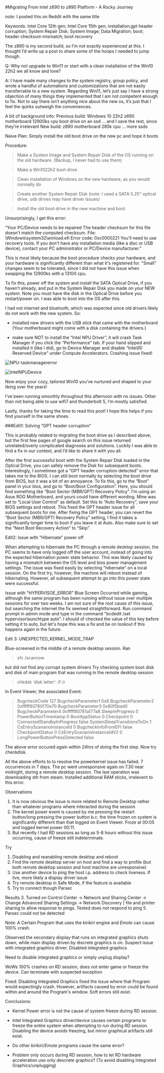#Migrating From Intel z690 to z890 Platform - A Rocky Journey

*note:* I posted this on Reddit with the same title

Keywords: Intel Core 12th gen; Intel Core 15th gen; installation;gpt header corruption; System Repair Disk; System Image; Data Migration; boot; header checksum mismatch; boot recovery

The z890 is my second build, so I’m not exactly experienced at this. I thought I’d write up a post to share some of the hoops I needed to jump though.

Q: Why not upgrade to Win11 or start with a clean installation of the Win10 22h2 we all know and love?

A: I have made many changes to the system registry, group policy, and wrote a handful of automations and customizations that are not easily transferrable to a new system. Regarding Win11, let’s just say I have a strong objection of many things they implemented that I am not competent enough to fix. Not to say there isn’t anything nice about the new os, it’s just that I feel the quirks outweigh the conveniences.

A bit of background info: 
Previous build: Windows 10 22h2 z690 motherboard 12900ks cpu boot drive on an ssd … and I save the rest, since they’re irrelevant
New build: z890 motherboard 285k cpu … more ssds

Naive Plan: Simply install the old boot drive on the new pc and hope it boots

Procedure:
>Make a System Image and System Repair Disk of the OS running on the old hardware. (Backup, I never had to use them)

>Make a Win1022h2 boot drive

>Clean installation of Windows on the new hardware, as you would normally do

>Create another System Repair Disk (note: I used a SATA 5.25” optical drive, usb drives may have driver issues)

>Install the old boot drive in the new machine and boot

Unsurprisingly, I get this error:

“Your PC/Device needs to be repaired The header checksum for this file doesn't match the computed checksum. File: \Windows\system32\winload.efi Error code: 0xc0000221 You'll need to use recovery tools. If you don't have any installation media (like a disc or USB device), contact your PC administrator or PC/Device manufacturer.”

This is most likely because the boot procedure checks your hardware, and your hardware is significantly different than what it's registered for. "Small" changes seem to be tolerated, since I did not have this issue when swapping the 12900ks with a 13100 cpu.

To fix this, power off the system and install the SATA Optical Drive, if you haven’t already, and put in the System Repair Disk you made on your NEW system. Note you must have the disk in the Optical Drive before you restart/power on. I was able to boot into the OS after this.

I had not internet and bluetooth, which was expected since old drivers likely do not work with the new system. So:

- installed new drivers with the USB stick that came with the motherboard (Your motherboard might come with a disk containing the drivers.)

- make sure NOT to install the “Intel NPU Driver”, it will crash Task Manager if you click the “Performance” tab. If your hand slipped and installed it (like I did), go to Device Manager and disable “Intel(R) Reserved Device” under Compute Accelerators. Crashing issue fixed!

![NPU-taskmanagererror](./NPU-taskmanagererror-b.PNG.png)

![IntelNPUDevice](./IntelNPUDevice-b.PNG.png)


Now enjoy your cozy, tailored Win10 you’ve nurtured and shaped to your liking over the years!

I’ve been running smoothly throughout this afternoon with no issues. Other than not being able to use wifi7 and thunderbolt 5, I’m mostly satisfied.

Lastly, thanks for taking the time to read this post! I hope this helps if you find yourself in the same shoes.

###Edit1: Solving “GPT header corruption”

This is probably related to migrating the boot drive as I described above, but the first few pages of google search on this issue returned unrelated/overly complicated diagnoses and solutions. Luckily I was able to find a fix in our context, and I’d like to share it with you all.

After the first successful boot with the System Repair Disk loaded in the Optical Drive, you can safely remove the Disk for subsequent boots. Interestingly, I sometimes got a “GPT header corruption detected” error that takes me to the BIOS. I can still boot normally by selecting the boot drive from BIOS, but it was a bit of an annoyance. To fix this, go to the “Boot” panel in your bios, and go to “Boot/Boot Configuration”. Here, you should find something like “Boot Sector (MBR/GPT) Recovery Policy”. I’m using an Asus ROG Motherboard, and yours could have different wording. Mine was set to “Local User Control” as default. Set this to “Auto Recovery”, save your BIOS settings and reboot. This fixed the GPT header issue for all subsequent boots for me. After fixing the GPT header, you can revert the “Boot Sector (MBR/GPT) Recovery Policy” setting, I find it takes a significantly longer time to boot if you leave it at Auto. Also make sure to set the “Next Boot Recovery Action” to “Skip”.

Edit2: 
Issue with "Hibernate" power off

When attempting to hibernate the PC through a remote desktop session, the PC seems to have only logged off the user account, instead of going into the expected hibernation power state behavior. This was likely caused by having a mismatch between the OS level and bios power management settings. The issue was fixed easily by selecting "hibernate" on a local session. On the first try, however, the machine will reboot instead of hibernating. However, all subsequent attempt to go into this power state were successful.

Issue with "HYPERVISOE_ERROR" Blue Screen
Occurred while gaming, although the same program has been running without issue over multiple sessions for over two weeks. I am not sure of the root cause of this issue, but searching the internet the fix seemed straightforward. Run command prompt in admin mode and type in the command "bcdedit /set hypervisorlaunchtype auto". I should of checked the value of this key before setting it to auto, but let's hope this was a fix and be on lookout if this happens again in the future.

Edit 3:
UNEXPECTED_KERNEL_MODE_TRAP

Blue-screened in the middle of a remote desktop session. Ran 
>sfc /scannow

but did not find any corrupt system drivers
Try checking system boot disk and disk of main program that was running in the remote desktop session
>chkdsk 'disk letter': /f /r

In Event Viewer, the associated Event:
> BugcheckCode 127 
  BugcheckParameter1 0x8 
  BugcheckParameter2 0xfffff80780f70e70 
  BugcheckParameter3 0x80f5bad0 
  BugcheckParameter4 0xfffff80781a177a8 
  SleepInProgress 0 
  PowerButtonTimestamp 0 
  BootAppStatus 0 
  Checkpoint 0 
  ConnectedStandbyInProgress false 
  SystemSleepTransitionsToOn 1 
  CsEntryScenarioInstanceId 0 
  BugcheckInfoFromEFI false 
  CheckpointStatus 0 
  CsEntryScenarioInstanceIdV2 0 
  LongPowerButtonPressDetected false 

The above error occured again within 24hrs of doing the first step. Now try checkdisk.

All the above efforts to to resolve the powerkernel issue has failed. 7 occurrences in 7 days.
The pc went unresponsive again on 7.30 near midnight, during a remote desktop session. The last operation
was downloading sth from steam. Installed additional RAM sticks, irrelevent to this error.

Observations
1. It is now obvious the issue is more related to Remote Desktop rather than whatever programs where interacted during the session
2. The kernel power event is caused by me pressing the restart button/long pressing the power button b.c. the time frozen on system is significantly different than that logged on Event Viewer. Froze at 00:05 and logged kernel power 00:11.
3. But recently I had RD sessions as long as 5-8 hours without this issue occurring, cause of freeze still indeterminate.

Try
1. Disabling and reanabling remote desktop and reboot
2. Find the remote desktop server on host and find a way to profile (but both remote desktiop session and host machine are unresponsive)
3. Use another device to ping the host i.p. address to check liveness. If live, more likely a display driver issue
4. Try remote desktop in Safe Mode, if the feature is available
5. Try to connect though Parsec

Results
3. Turned on Control Center -> Network and Sharing Center -> Change Advanced Sharing Settings -> Network Discovery | file and printer sharing
   to allow response to pings. Tested does not respond to ping
5. Parsec could not be detected

Note: A Certain Program that uses the _kirikiri_ engine and _Emote_ can cause 100% crash.

Observed the secondary display that runs on integrated graphics shuts down, while main display driven by discrete graphics is on. Suspect issue with integrated graphics driver. Disabled integrated graphics

Need to disable integrated graphics or simply unplug display?

WoWs 100% crashes on RD session, does not enter game or freeze the device. Can terminate with suspected exception

Fixed:
Disabling Integrated Graphics fixed the issue where that Program would expectingly crash. However, artifacts caused by error could be found within and around the Program's window. Soft errors still exist.

Conclusions:
- Kernel Power error is not the cause of system freeze during RD session.
- Intel Integrated Graphics driver/device causes certain programs to freeze the entire system when attempting to run during RD session. Disabling the device avoids freezing, but minor graphical artifacts still exist.
  
- Do other _kirikiri/Emote_ programs cause the same error?

- Problem only occurs during RD session, how to let RD hardware acceleration use only descrete graphics? (To avoid disabling Integrated Graphics/unplugging)
